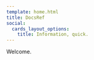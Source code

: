 ```yaml
---
template: home.html
title: DocsRef
social:
  cards_layout_options:
    title: Information, quick.
---
```


Welcome.
